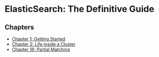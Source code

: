 # ElasticSearch: The Definitive Guide

## Chapters

* [Chapter 1: Getting Started](./chapter-1.md)
* [Chapter 2: Life inside a Cluster](./chapter-2.md)
* [Chapter 16: Partial Matching](./chapter-16.md)
